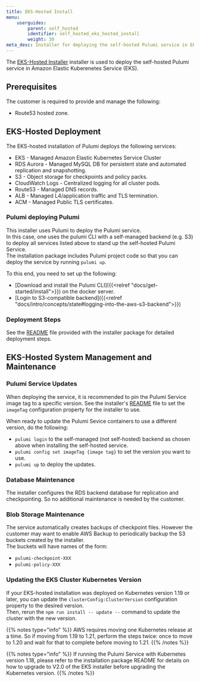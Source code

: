 ```yaml
---
title: EKS-Hosted Install
menu:
    userguides:
        parent: self_hosted
        identifier: self_hosted_eks_hosted_install
        weight: 30
meta_desc: Installer for deploying the self-hosted Pulumi service in EKS.
---
```


The [EKS-Hosted Installer](https://github.com/pulumi/pulumi-self-hosted-installers/eks-hosted) installer is used to deploy the self-hosted Pulumi service in Amazon Elastic Kuberenetes Service (EKS).

## Prerequisites

The customer is required to provide and manage the following:

* Route53 hosted zone.

## EKS-Hosted Deployment

The EKS-hosted installation of Pulumi deploys the following services:

* EKS - Managed Amazon Elastic Kubernetes Service Cluster
* RDS Aurora - Managed MySQL DB for persistent state and automated replication and snapshotting.
* S3 - Object storage for checkpoints and policy packs.
* CloudWatch Logs - Centralized logging for all cluster pods.
* Route53 - Managed DNS records.
* ALB - Managed L4/application traffic and TLS termination.
* ACM - Managed Public TLS certificates.

### Pulumi deploying Pulumi

This installer uses Pulumi to deploy the Pulumi service.  
In this case, one uses the pulumi CLI with a self-managed backend (e.g. S3) to deploy all services listed above to stand up the self-hosted Pulumi Service.  
The installation package includes Pulumi project code so that you can deploy the service by running `pulumi up`.

To this end, you need to set up the following:

* [Download and install the Pulumi CLI]({{<relref "docs/get-started/install">}}) on the docker server.
* [Login to S3-compatible backend]({{<relref "docs/intro/concepts/state#logging-into-the-aws-s3-backend">}})

### Deployment Steps

See the [README](https://github.com/pulumi/pulumi-self-hosted-installers/eks-hosted/README.md) file provided with the installer package for detailed deployment steps.

## EKS-Hosted System Management and Maintenance

### Pulumi Service Updates

When deploying the service, it is recommended to pin the Pulumi Service image tag to a specific version. See the installer's [README](https://github.com/pulumi/pulumi-self-hosted-installers/eks-hosted/README.md) file to set the `imageTag` configuration property for the installer to use.

When ready to update the Pulumi Sevice containers to use a different version, do the following:

* `pulumi login` to the self-managed (not self-hosted) backend as chosen above when installing the self-hosted service.
* `pulumi config set imageTag {image tag}` to set the version you want to use.
* `pulumi up` to deploy the updates.

### Database Maintenance

The installer configures the RDS backend database for replication and checkpointing. So no additional maintenance is needed by the customer.

### Blob Storage Maintenance

The service automatically creates backups of checkpoint files. However the customer may want to enable AWS Backup to periodically backup the S3 buckets created by the installer.  
The buckets will have names of the form:

* `pulumi-checkpoint-XXX`
* `pulumi-policy-XXX`

### Updating the EKS Cluster Kubernetes Version

If your EKS-hosted installation was deployed on Kubernetes version 1.19 or later, you can update the `clusterConfig:ClusterVersion` configuration property to the desired version.  
Then, rerun the `npm run install -- update --` command to update the cluster with the new version.

{{% notes type="info" %}}
AWS requires moving one Kubernetes release at a time. So if moving from 1.19 to 1.21, perform the steps twice: once to move to 1.20 and wait for that to complete before moving to 1.21.
{{% /notes %}}

{{% notes type="info" %}}
If running the Pulumi Service with Kubernetes version 1.18, please refer to the installation package README for details on how to upgrade to V2.0 of the EKS installer before upgrading the Kubernetes version.
{{% /notes %}}
